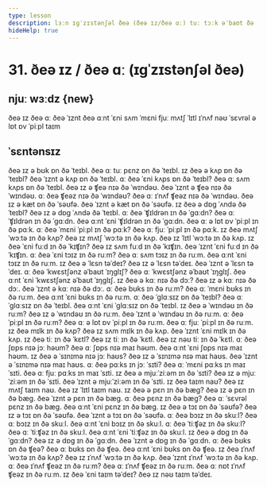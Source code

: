 ```yaml
---
type: lesson
description: lɜːn ɪɡˈzɪstənʃəl ðeə (ðeə ɪz/ðeə ɑː) tuː tɔːk əˈbaʊt ðə ˈprɛzəns ɔːr ˈæbsəns ɒv θɪŋz ɪn ˈpleɪsɪz, wɪð ˈkwɛstʃənz ænd ˈnɛɡətɪvz.
hideHelp: true
---
```


# 31. ðeə ɪz / ðeə ɑː (ɪɡˈzɪstənʃəl ðeə)

## njuː wɜːdz {new}

ðeə ɪz
ðeə ɑː
ðeə ˈɪznt
ðeə ɑːnt
ˈɛni
sʌm
ˈmɛni
fjuː
mʌtʃ
ˈlɪtl
ɪˈnʌf
nəʊ
ˈsɛvrəl
ə lɒt ɒv
ˈpiːpl
taɪm

## ˈsɛntənsɪz

ðeə ɪz ə bʊk ɒn ðə ˈteɪbl.
ðeə ɑː tuː pɛnz ɒn ðə ˈteɪbl.
ɪz ðeə ə kʌp ɒn ðə ˈteɪbl?
ðeə ˈɪznt ə kʌp ɒn ðə ˈteɪbl.
ɑː ðeə ˈɛni kʌps ɒn ðə ˈteɪbl?
ðeə ɑː sʌm kʌps ɒn ðə ˈteɪbl.
ðeə ɪz ə ʧeə nɪə ðə ˈwɪndəʊ.
ðeə ˈɪznt ə ʧeə nɪə ðə ˈwɪndəʊ.
ɑː ðeə ʧeəz nɪə ðə ˈwɪndəʊ?
ðeə ɑː ɪˈnʌf ʧeəz nɪə ðə ˈwɪndəʊ.
ðeə ɪz ə kæt ɒn ðə ˈsəʊfə.
ðeə ˈɪznt ə kæt ɒn ðə ˈsəʊfə.
ɪz ðeə ə dɒɡ ˈʌndə ðə ˈteɪbl?
ðeə ɪz ə dɒɡ ˈʌndə ðə ˈteɪbl.
ɑː ðeə ˈʧɪldrən ɪn ðə ˈɡɑːdn?
ðeə ɑː ˈʧɪldrən ɪn ðə ˈɡɑːdn.
ðeə ɑːnt ˈɛni ˈʧɪldrən ɪn ðə ˈɡɑːdn.
ðeə ɑː ə lɒt ɒv ˈpiːpl ɪn ðə pɑːk.
ɑː ðeə ˈmɛni ˈpiːpl ɪn ðə pɑːk?
ðeə ɑː fjuː ˈpiːpl ɪn ðə pɑːk.
ɪz ðeə mʌtʃ ˈwɔːtə ɪn ðə kʌp?
ðeə ɪz mʌtʃ ˈwɔːtə ɪn ðə kʌp.
ðeə ɪz ˈlɪtl ˈwɔːtə ɪn ðə kʌp.
ɪz ðeə ˈɛni fuːd ɪn ðə ˈkɪʧɪn?
ðeə ɪz sʌm fuːd ɪn ðə ˈkɪʧɪn.
ðeə ˈɪznt ˈɛni fuːd ɪn ðə ˈkɪʧɪn.
ɑː ðeə ˈɛni tɔɪz ɪn ðə ruːm?
ðeə ɑː sʌm tɔɪz ɪn ðə ruːm.
ðeə ɑːnt ˈɛni tɔɪz ɪn ðə ruːm.
ɪz ðeə ə ˈlɛsn təˈdeɪ?
ðeə ɪz ə ˈlɛsn təˈdeɪ.
ðeə ˈɪznt ə ˈlɛsn təˈdeɪ.
ɑː ðeə ˈkwɛstʃənz əˈbaʊt ˈɪŋɡlɪʃ?
ðeə ɑː ˈkwɛstʃənz əˈbaʊt ˈɪŋɡlɪʃ.
ðeə ɑːnt ˈɛni ˈkwɛstʃənz əˈbaʊt ˈɪŋɡlɪʃ.
ɪz ðeə ə kɑː nɪə ðə dɔː?
ðeə ɪz ə kɑː nɪə ðə dɔː.
ðeə ˈɪznt ə kɑː nɪə ðə dɔː.
ɑː ðeə bʊks ɪn ðə ruːm?
ðeə ɑː ˈmɛni bʊks ɪn ðə ruːm.
ðeə ɑːnt ˈɛni bʊks ɪn ðə ruːm.
ɑː ðeə ˈɡlɑːsɪz ɒn ðə ˈteɪbl?
ðeə ɑː ˈɡlɑːsɪz ɒn ðə ˈteɪbl.
ðeə ɑːnt ˈɛni ˈɡlɑːsɪz ɒn ðə ˈteɪbl.
ɪz ðeə ə ˈwɪndəʊ ɪn ðə ruːm?
ðeə ɪz ə ˈwɪndəʊ ɪn ðə ruːm.
ðeə ˈɪznt ə ˈwɪndəʊ ɪn ðə ruːm.
ɑː ðeə ˈpiːpl ɪn ðə ruːm?
ðeə ɑː ə lɒt ɒv ˈpiːpl ɪn ðə ruːm.
ðeə ɑː fjuː ˈpiːpl ɪn ðə ruːm.
ɪz ðeə mɪlk ɪn ðə kʌp?
ðeə ɪz sʌm mɪlk ɪn ðə kʌp.
ðeə ˈɪznt ˈɛni mɪlk ɪn ðə kʌp.
ɪz ðeə tiː ɪn ðə ˈkɛtl?
ðeə ɪz tiː ɪn ðə ˈkɛtl.
ðeə ɪz nəʊ tiː ɪn ðə ˈkɛtl.
ɑː ðeə ʃɒps nɪə jɔː həʊm?
ðeə ɑː ʃɒps nɪə maɪ həʊm.
ðeə ɑːnt ˈɛni ʃɒps nɪə maɪ həʊm.
ɪz ðeə ə ˈsɪnɪmə nɪə jɔː haʊs?
ðeə ɪz ə ˈsɪnɪmə nɪə maɪ haʊs.
ðeə ˈɪznt ə ˈsɪnɪmə nɪə maɪ haʊs.
ɑː ðeə pɑːks ɪn jɔː ˈsɪti?
ðeə ɑː ˈmɛni pɑːks ɪn maɪ ˈsɪti.
ðeə ɑː fjuː pɑːks ɪn maɪ ˈsɪti.
ɪz ðeə ə mjuːˈziːəm ɪn ðə ˈsɪti?
ðeə ɪz ə mjuːˈziːəm ɪn ðə ˈsɪti.
ðeə ˈɪznt ə mjuːˈziːəm ɪn ðə ˈsɪti.
ɪz ðeə taɪm naʊ?
ðeə ɪz mʌtʃ taɪm naʊ.
ðeə ɪz ˈlɪtl taɪm naʊ.
ɪz ðeə ə pɛn ɪn ðə bæg?
ðeə ɪz ə pɛn ɪn ðə bæg.
ðeə ˈɪznt ə pɛn ɪn ðə bæg.
ɑː ðeə pɛnz ɪn ðə bæg?
ðeə ɑː ˈsɛvrəl pɛnz ɪn ðə bæg.
ðeə ɑːnt ˈɛni pɛnz ɪn ðə bæg.
ɪz ðeə ə tɔɪ ɒn ðə ˈsəʊfə?
ðeə ɪz ə tɔɪ ɒn ðə ˈsəʊfə.
ðeə ˈɪznt ə tɔɪ ɒn ðə ˈsəʊfə.
ɑː ðeə bɔɪz ɪn ðə skuːl?
ðeə ɑː bɔɪz ɪn ðə skuːl.
ðeə ɑːnt ˈɛni bɔɪz ɪn ðə skuːl.
ɑː ðeə ˈtiːʧəz ɪn ðə skuːl?
ðeə ɑː ˈtiːʧəz ɪn ðə skuːl.
ðeə ɑːnt ˈɛni ˈtiːʧəz ɪn ðə skuːl.
ɪz ðeə ə dɒɡ ɪn ðə ˈɡɑːdn?
ðeə ɪz ə dɒɡ ɪn ðə ˈɡɑːdn.
ðeə ˈɪznt ə dɒɡ ɪn ðə ˈɡɑːdn.
ɑː ðeə bʊks ɒn ðə ʧeə?
ðeə ɑː bʊks ɒn ðə ʧeə.
ðeə ɑːnt ˈɛni bʊks ɒn ðə ʧeə.
ɪz ðeə ɪˈnʌf ˈwɔːtə ɪn ðə kʌp?
ðeə ɪz ɪˈnʌf ˈwɔːtə ɪn ðə kʌp.
ðeə ˈɪznt ɪˈnʌf ˈwɔːtə ɪn ðə kʌp.
ɑː ðeə ɪˈnʌf ʧeəz ɪn ðə ruːm?
ðeə ɑː ɪˈnʌf ʧeəz ɪn ðə ruːm.
ðeə ɑː nɒt ɪˈnʌf ʧeəz ɪn ðə ruːm.
ɪz ðeə ˈɛni taɪm təˈdeɪ?
ðeə ɪz nəʊ taɪm təˈdeɪ.
